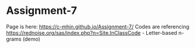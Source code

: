 # Assignment-7

Page is here: https://c-mhin.github.io/Assignment-7/
Codes are referencing https://rednoise.org/sas/index.php?n=Site.InClassCode - Letter-based n-grams (demo)
